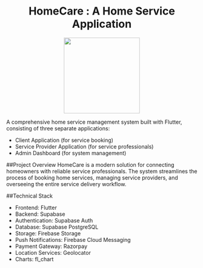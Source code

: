 <h1 align = "center">HomeCare : A Home Service Application</h1>
 <p align="center">  <img src="https://png.pngtree.com/png-vector/20230511/ourmid/pngtree-home-service-logo-vector-png-image_7095332.png" width="200" height="200"></p>

 A comprehensive home service management system built with Flutter, consisting of three separate applications:  
 
 - Client Application (for service booking)  
 - Service Provider Application (for service professionals)  
 - Admin Dashboard (for system management)

 ##Project Overview
HomeCare is a modern solution for connecting homeowners with reliable service professionals. The system streamlines the process of booking home services, managing service providers, and overseeing the entire service delivery workflow.

 ##Technical Stack
* Frontend: Flutter
* Backend: Supabase
* Authentication: Supabase Auth
* Database: Supabase PostgreSQL
* Storage: Firebase Storage
* Push Notifications: Firebase Cloud Messaging
* Payment Gateway: Razorpay
* Location Services: Geolocator
* Charts: fl_chart
 
 


